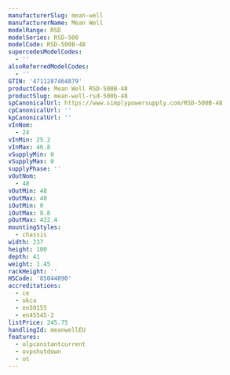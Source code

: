 ```yaml
---
manufacturerSlug: mean-well
manufacturerName: Mean Well
modelRange: RSD
modelSeries: RSD-500
modelCode: RSD-500B-48
supercedesModelCodes:
  - ''
alsoReferredModelCodes:
  - ''
GTIN: '4711287464879'
productCode: Mean Well RSD-500B-48
productSlug: mean-well-rsd-500b-48
spCanonicalUrl: https://www.simplypowersupply.com/RSD-500B-48
cpCanonicalUrl: ''
kpCanonicalUrl: ''
vInNom:
  - 24
vInMin: 25.2
vInMax: 46.8
vSupplyMin: 0
vSupplyMax: 0
supplyPhase: ''
vOutNom:
  - 48
vOutMin: 48
vOutMax: 48
iOutMin: 0
iOutMax: 8.8
pOutMax: 422.4
mountingStyles:
  - chassis
width: 237
height: 100
depth: 41
weight: 1.45
rackHeight: ''
HSCode: '85044090'
accreditations:
  - ce
  - ukca
  - en50155
  - en45545-2
listPrice: 245.75
handlingId: meanwellEU
features:
  - olpconstantcurrent
  - ovpshutdown
  - ot
---
```

